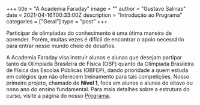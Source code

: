 +++
title = "A Academia Faraday"
image = ""
author = "Gustavo Salinas"
date = 2021-04-16T00:33:00Z
description = "Introdução ao Programa"
categories = ["Geral"]
type = "post"
+++

Participar de olimpíadas do conhecimento é uma ótima maneira de aprender. Porém, muitas vezes é difícil de encontrar o apoio necessário para entrar nesse mundo cheio de desafios.

A Academia Faraday visa instruir alunos e alunas que desejam partipar tanto da Olimpíada Brasileira de Física (OBF) quanto da Olimpíada Brasileira de Física das Escolas Públicas (OBFEP), dando prioridade a quem estuda em colégios que não oferecem treinamento para tais competições. Nosso primeiro projeto, chamado de **Nível 1**, foca em alunos e alunas do oitavo ou nono ano do ensino fundamental. Para mais detalhes sobre a estrutura do curso, visite a página do nosso [Programa](/programa/nivel-1).
